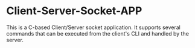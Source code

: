 # Client-Server-Socket-APP
This is a C-based Client/Server socket application. It supports several commands that can be executed from the client's CLI and handled by the server.
